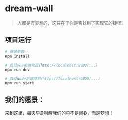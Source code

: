 # dream-wall
>人都是有梦想的，这只在于你是否找到了实现它的捷径。

## 项目运行

``` bash
# 安装依赖
npm install

# 启动vue前端项目(http://localhost:8080/...)
npm run dev

# 启动node后端项目(http://localhost:3000/...)
npm run start
```

## 我们的愿景：
来到这里，每天早晨叫醒我们的将不是闹铃，而是梦想！
